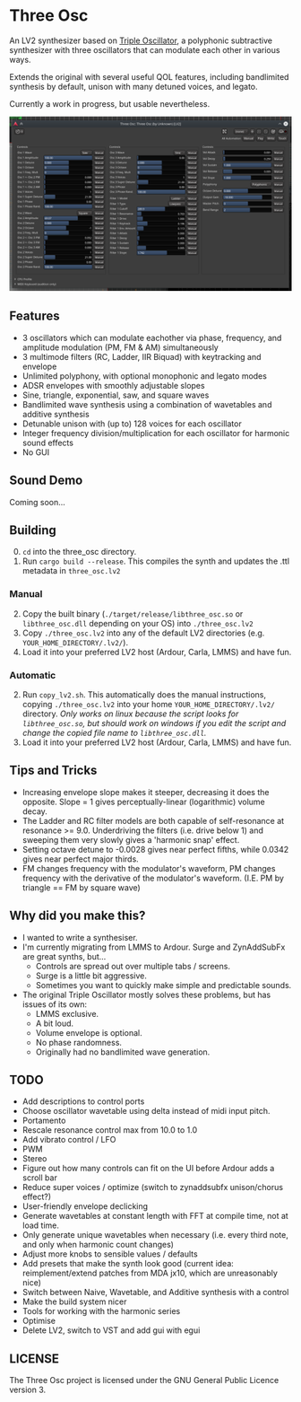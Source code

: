 # Three Osc

An LV2 synthesizer based on [Triple Oscillator](https://github.com/LMMS/lmms), a polyphonic subtractive synthesizer with three oscillators that can modulate each other in various ways.

Extends the original with several useful QOL features, including bandlimited synthesis by default, unison with many detuned voices, and legato.

Currently a work in progress, but usable nevertheless. 

![alt text](/images/three_osc_v1.png "Ardour hosting a bass preset which uses the ladder filter.")


## Features

* 3 oscillators which can modulate eachother via phase, frequency, and amplitude modulation (PM, FM & AM) simultaneously
* 3 multimode filters (RC, Ladder, IIR Biquad) with keytracking and envelope
* Unlimited polyphony, with optional monophonic and legato modes
* ADSR envelopes with smoothly adjustable slopes
* Sine, triangle, exponential, saw, and square waves
* Bandlimited wave synthesis using a combination of wavetables and additive synthesis
* Detunable unison with (up to) 128 voices for each oscillator
* Integer frequency division/multiplication for each oscillator for harmonic sound effects
* No GUI

## Sound Demo
Coming soon...

## Building
0. `cd` into the three_osc directory.
1. Run `cargo build --release`. This compiles the synth and updates the .ttl metadata in `three_osc.lv2`

### Manual
2. Copy the built binary (`./target/release/libthree_osc.so` or `libthree_osc.dll` depending on your OS) into `./three_osc.lv2`
3. Copy `./three_osc.lv2` into any of the default LV2 directories (e.g. `YOUR_HOME_DIRECTORY/.lv2/`).
4. Load it into your preferred LV2 host (Ardour, Carla, LMMS) and have fun.

### Automatic
2. Run `copy_lv2.sh`. This automatically does the manual instructions, copying `./three_osc.lv2` into your home `YOUR_HOME_DIRECTORY/.lv2/` directory. *Only works on linux because the script looks for `libthree_osc.so`, but should work on windows if you edit the script and change the copied file name to `libthree_osc.dll`.*
3. Load it into your preferred LV2 host (Ardour, Carla, LMMS) and have fun.

## Tips and Tricks
* Increasing envelope slope makes it steeper, decreasing it does the opposite. Slope = 1 gives perceptually-linear (logarithmic) volume decay.
* The Ladder and RC filter models are both capable of self-resonance at resonance >= 9.0. Underdriving the filters (i.e. drive below 1) and sweeping them very slowly gives a 'harmonic snap' effect.
* Setting octave detune to -0.0028 gives near perfect fifths, while 0.0342 gives near perfect major thirds.
* FM changes frequency with the modulator's waveform, PM changes frequency with the derivative of the modulator's waveform. (I.E. PM by triangle == FM by square wave)

## Why did you make this?
* I wanted to write a synthesiser.
* I'm currently migrating from LMMS to Ardour. Surge and ZynAddSubFx are great synths, but...
    * Controls are spread out over multiple tabs / screens.
    * Surge is a little bit aggressive.
    * Sometimes you want to quickly make simple and predictable sounds.
* The original Triple Oscillator mostly solves these problems, but has issues of its own:
    * LMMS exclusive.
    * A bit loud.
    * Volume envelope is optional.
    * No phase randomness.
    * Originally had no bandlimited wave generation.

## TODO
* Add descriptions to control ports
* Choose oscillator wavetable using delta instead of midi input pitch.
* Portamento
* Rescale resonance control max from 10.0 to 1.0
* Add vibrato control / LFO
* PWM
* Stereo
* Figure out how many controls can fit on the UI before Ardour adds a scroll bar
* Reduce super voices / optimize (switch to zynaddsubfx unison/chorus effect?)
* User-friendly envelope declicking
* Generate wavetables at constant length with FFT at compile time, not at load time.
* Only generate unique wavetables when necessary (i.e. every third note, and only when harmonic count changes)
* Adjust more knobs to sensible values / defaults
* Add presets that make the synth look good (current idea: reimplement/extend patches from MDA jx10, which are unreasonably nice)
* Switch between Naive, Wavetable, and Additive synthesis with a control
* Make the build system nicer
* Tools for working with the harmonic series
* Optimise
* Delete LV2, switch to VST and add gui with egui

## LICENSE
The Three Osc project is licensed under the GNU General Public Licence version 3.
